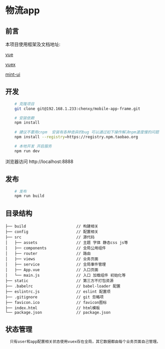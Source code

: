 # 物流app

## 前言

  本项目使用框架及文档地址:
  
  [vue](https://cn.vuejs.org/)

  [vuex](https://vuex.vuejs.org/zh-cn/)
  
  [mint-ui](http://mint-ui.github.io/#!/zh-cn/)

## 开发
```bash
    # 克隆项目
    git clone git@192.168.1.233:chenxy/mobile-app-frame.git

    # 安装依赖
    npm install
    
    # 建议不要用cnpm  安装有各种诡异的bug 可以通过如下操作解决npm速度慢的问题
    npm install --registry=https://registry.npm.taobao.org

    # 本地开发 开启服务
    npm run dev
```
浏览器访问 http://localhost:8888

## 发布
```bash
    # 发布
    npm run build
```

## 目录结构
```shell
├── build                      // 构建相关  
├── config                     // 配置相关
├── src                        // 源代码
│   ├── assets                 // 主题 字体 静态css js等
│   ├── components             // 全局公用组件
│   ├── router                 // 路由
│   ├── views                  // 业务页面
│   ├── service                // 全局事件管理
│   ├── App.vue                // 入口页面
│   └── main.js                // 入口 加载组件 初始化等
├── static                     // 第三方不打包资源
├── .babelrc                   // babel-loader 配置
├── eslintrc.js                // eslint 配置项
├── .gitignore                 // git 忽略项
├── favicon.ico                // favicon图标
├── index.html                 // html模板
└── package.json               // package.json

```

## 状态管理
```bash
  只有user和app配置相关状态使用vuex存在全局，其它数据都由每个业务页面自己管理。
```

